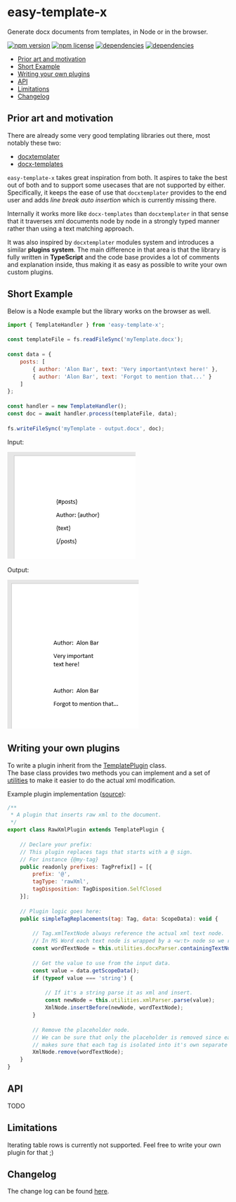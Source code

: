 # easy-template-x

Generate docx documents from templates, in Node or in the browser.

[![npm version](https://img.shields.io/npm/v/easy-template-x.svg)](https://www.npmjs.com/package/easy-template-x)
[![npm license](https://img.shields.io/npm/l/easy-template-x.svg)](https://www.npmjs.com/package/easy-template-x)
[![dependencies](https://david-dm.org/alonrbar/easy-template-x.svg)](https://github.com/alonrbar/easy-template-x)
[![dependencies](https://david-dm.org/alonrbar/easy-template-x/dev-status.svg)](https://github.com/alonrbar/easy-template-x)

- [Prior art and motivation](#prior-art-and-motivation)
- [Short Example](#short-example)
- [Writing your own plugins](#writing-your-own-plugins)
- [API](#api)
- [Limitations](#limitations)
- [Changelog](#changelog)

## Prior art and motivation

There are already some very good templating libraries out there, most notably these two:

- [docxtemplater](https://github.com/open-xml-templating/docxtemplater)
- [docx-templates](https://github.com/guigrpa/docx-templates)

`easy-template-x` takes great inspiration from both. It aspires to take the best
out of both and to support some usecases that are not supported by either.
Specifically, it keeps the ease of use that `docxtemplater` provides to the end
user and adds _line break auto insertion_ which is currently missing there.

Internally it works more like `docx-templates` than `docxtemplater` in that
sense that it traverses xml documents node by node in a strongly typed manner rather than
using a text matching approach.

It was also inspired by `docxtemplater` modules system and introduces a similar
**plugins system**. The main difference in that area is that the library is fully written
in **TypeScript** and the code base provides a lot of comments and explanation
inside, thus making it as easy as possible to write your own custom plugins.

## Short Example

Below is a Node example but the library works on the browser as well.

```javascript
import { TemplateHandler } from 'easy-template-x';

const templateFile = fs.readFileSync('myTemplate.docx');

const data = {
    posts: [
        { author: 'Alon Bar', text: 'Very important\ntext here!' },
        { author: 'Alon Bar', text: 'Forgot to mention that...' }
    ]
};

const handler = new TemplateHandler();
const doc = await handler.process(templateFile, data);

fs.writeFileSync('myTemplate - output.docx', doc);
```

Input:

![input template](./docs/assets/template-in.png?raw=true)

Output:

![output document](./docs/assets/template-out.png?raw=true)

## Writing your own plugins

To write a plugin inherit from the [TemplatePlugin](./src/plugins/templatePlugin.ts) class.  
The base class provides two methods you can implement and a set of [utilities](./src/plugins/templatePlugin.ts) to
make it easier to do the actual xml modification.

Example plugin implementation ([source](./src/plugins/rawXmlPlugin.ts)):

```javascript
/**
 * A plugin that inserts raw xml to the document.
 */
export class RawXmlPlugin extends TemplatePlugin {

    // Declare your prefix:
    // This plugin replaces tags that starts with a @ sign.
    // For instance {@my-tag}
    public readonly prefixes: TagPrefix[] = [{
        prefix: '@',
        tagType: 'rawXml',
        tagDisposition: TagDisposition.SelfClosed
    }];

    // Plugin logic goes here:
    public simpleTagReplacements(tag: Tag, data: ScopeData): void {

        // Tag.xmlTextNode always reference the actual xml text node.
        // In MS Word each text node is wrapped by a <w:t> node so we retrieve that.
        const wordTextNode = this.utilities.docxParser.containingTextNode(tag.xmlTextNode);

        // Get the value to use from the input data.
        const value = data.getScopeData();
        if (typeof value === 'string') {

            // If it's a string parse it as xml and insert.
            const newNode = this.utilities.xmlParser.parse(value);
            XmlNode.insertBefore(newNode, wordTextNode);
        }

        // Remove the placeholder node.
        // We can be sure that only the placeholder is removed since easy-template-x
        // makes sure that each tag is isolated into it's own separate <w:t> node.
        XmlNode.remove(wordTextNode);
    }
}
```

## API

TODO

## Limitations

Iterating table rows is currently not supported. Feel free to write your own plugin for that ;)

## Changelog

The change log can be found [here](https://github.com/alonrbar/easy-template-x/blob/master/CHANGELOG.md).